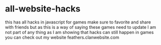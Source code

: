 # all-website-hacks
this has all hacks in javascript for games make sure to favorite and share with friends
but as this is a way of saying these games need to update I am not part of any thing as I am showing that
hacks can still happen in games
you can check out my website feathers.clanwebsite.com
